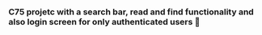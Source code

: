 ### C75 projetc with a search bar, read and find functionality and also login screen for only authenticated users 🔐
